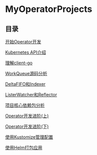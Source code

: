 # MyOperatorProjects

## 目录
[开始Operator开发](note/ch02/开始Operator开发.md)

[Kubernetes API介绍](note/ch03/Kubernetes%20API介绍.md)

[理解client-go](note/ch04/理解client-go.md)

[WorkQueue源码分析](note/ch05/WorkQueue源码分析.md)

[DeltaFIFO和Indexer](note/ch05/DeltaFIFO和Indexer.md)

[ListerWatcher和Reflector](note/ch05/ListerWatcher和Reflector.md)

[项目核心依赖包分析](note/ch06/项目核心依赖包分析.md)

[Operator开发进阶(上)](note/ch07/Operator开发进阶(上).md)

[Operator开发进阶(下)](note/ch07/Operator开发进阶(下).md)

[使用Kustomize管理配置](note/ch09/使用Kustomize管理配置.md)

[使用Helm打包应用](note/ch10/使用Helm打包应用.md)